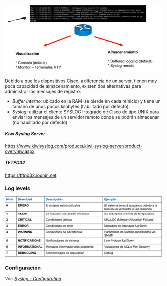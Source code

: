 ![](_anexos_/Screenshot%20from%202024-01-02%2000-54-22.png)

Debido a que los dispositivos Cisco, a diferencia de un server, tienen muy poca capacidad de almacenamiento, existen dos alternativas para administrar los mensajes de registro.
- _Buffer interno:_ ubicado en la RAM (se pierde en cada reinicio) y tiene un tamaño de unos pocos kilobytes (habilitado por defecto).
- _Syslog:_ utilizar el cliente SYSLOG integrado de Cisco de tipo UNIX para enviar los mensajes de un servidor remoto donde se podrán almacenar (no habilitado por defecto).

##### Kiwi Syslog Server
https://www.kiwisyslog.com/products/kiwi-syslog-server/product-overview.aspx
##### TFTPD32
https://tftpd32.jounin.net

### Log levels

![](_anexos_/Screenshot%20from%202024-01-02%2000-55-45.png)

### Configuración
_Ver: [Syslog - Configuration](Syslog%20-%20Configuration.md)_
